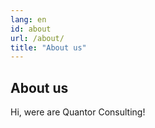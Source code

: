 ```yaml
---
lang: en
id: about
url: /about/
title: "About us"
---
```



## About us
Hi, were are Quantor Consulting!

